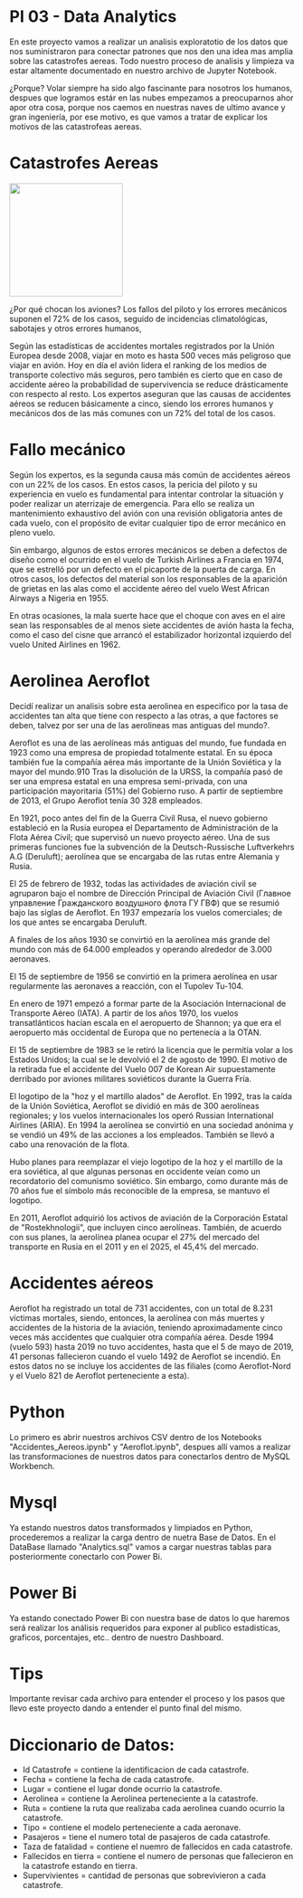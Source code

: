 # PI 03 - Data Analytics 
En este proyecto vamos a realizar un analisis exploratotio de los datos que nos suministraron para conectar patrones que nos den una idea mas amplia sobre las catastrofes aereas.
Todo nuestro proceso de analisis y limpieza va estar altamente documentado en nuestro archivo de Jupyter Notebook.

¿Porque? 
Volar siempre ha sido algo fascinante para nosotros los humanos, despues que logramos estár en las nubes empezamos a preocuparnos ahor apor otra cosa, porque nos caemos en nuestras naves de ultimo avance y gran ingeniería, por ese motivo, es que vamos a tratar de explicar los motivos de las catastrofeas aereas. 

# Catastrofes Aereas
<img src = 'https://peritojudicial.com/content/images/2021/02/Accidente-Aereo.jpg' height = 200>

¿Por qué chocan los aviones?
Los fallos del piloto y los errores mecánicos suponen el 72% de los casos, seguido de incidencias climatológicas, sabotajes y otros errores humanos,

Según las estadísticas de accidentes mortales registrados por la Unión Europea desde 2008, viajar en moto es hasta 500 veces más peligroso que viajar en avión. Hoy en día el avión lidera el ranking de los medios de transporte colectivo más seguros, pero también es cierto que en caso de accidente aéreo la probabilidad de supervivencia se reduce drásticamente con respecto al resto. Los expertos aseguran que las causas de accidentes aéreos se reducen básicamente a cinco, siendo los errores humanos y mecánicos dos de las más comunes con un 72% del total de los casos. 

# Fallo mecánico
Según los expertos, es la segunda causa más común de accidentes aéreos con un 22% de los casos. En estos casos, la pericia del piloto y su experiencia en vuelo es fundamental para intentar controlar la situación y poder realizar un aterrizaje de emergencia. Para ello se realiza un mantenimiento exhaustivo del avión con una revisión obligatoria antes de cada vuelo, con el propósito de evitar cualquier tipo de error mecánico en pleno vuelo.

Sin embargo, algunos de estos errores mecánicos se deben a defectos de diseño como el ocurrido en el vuelo de Turkish Airlines a Francia en 1974, que se estrelló por un defecto en el picaporte de la puerta de carga. En otros casos, los defectos del material son los responsables de la aparición de grietas en las alas como el accidente aéreo del vuelo West African Airways a Nigeria en 1955.

En otras ocasiones, la mala suerte hace que el choque con aves en el aire sean las responsables de al menos siete accidentes de avión hasta la fecha, como el caso del cisne que arrancó el estabilizador horizontal izquierdo del vuelo United Airlines en 1962.

# Aerolinea Aeroflot 
Decidí realizar un analisis sobre esta aerolinea en especifico por la tasa de accidentes tan alta que tiene con respecto a las otras, a que factores se deben, talvez por ser una de las aerolineas mas antiguas del mundo?.

Aeroflot es una de las aerolíneas más antiguas del mundo, fue fundada en 1923 como una empresa de propiedad totalmente estatal. En su época también fue la compañía aérea más importante de la Unión Soviética y la mayor del mundo.9​10​ Tras la disolución de la URSS, la compañía pasó de ser una empresa estatal en una empresa semi-privada, con una participación mayoritaria (51%) del Gobierno ruso. A partir de septiembre de 2013, el Grupo Aeroflot tenía 30 328 empleados.

En 1921, poco antes del fin de la Guerra Civil Rusa, el nuevo gobierno estableció en la Rusia europea el Departamento de Administración de la Flota Aérea Civil; que supervisó un nuevo proyecto aéreo. Una de sus primeras funciones fue la subvención de la Deutsch-Russische Luftverkehrs A.G (Deruluft); aerolínea que se encargaba de las rutas entre Alemania y Rusia.

El 25 de febrero de 1932, todas las actividades de aviación civil se agruparon bajo el nombre de Dirección Principal de Aviación Civil (Главное управление Гражданского воздушного флота ГУ ГВФ) que se resumió bajo las siglas de Aeroflot. En 1937 empezaría los vuelos comerciales; de los que antes se encargaba Deruluft.

A finales de los años 1930 se convirtió en la aerolínea más grande del mundo con más de 64.000 empleados y operando alrededor de 3.000 aeronaves.

El 15 de septiembre de 1956 se convirtió en la primera aerolínea en usar regularmente las aeronaves a reacción, con el Tupolev Tu-104.

En enero de 1971 empezó a formar parte de la Asociación Internacional de Transporte Aéreo (IATA). A partir de los años 1970, los vuelos transatlánticos hacían escala en el aeropuerto de Shannon; ya que era el aeropuerto más occidental de Europa que no pertenecía a la OTAN.

El 15 de septiembre de 1983 se le retiró la licencia que le permitía volar a los Estados Unidos; la cual se le devolvió el 2 de agosto de 1990. El motivo de la retirada fue el accidente del Vuelo 007 de Korean Air supuestamente derribado por aviones militares soviéticos durante la Guerra Fría.

El logotipo de la "hoz y el martillo alados" de Aeroflot.
En 1992, tras la caída de la Unión Soviética, Aeroflot se dividió en más de 300 aerolíneas regionales; y los vuelos internacionales los operó Russian International Airlines (ARIA). En 1994 la aerolínea se convirtió en una sociedad anónima y se vendió un 49% de las acciones a los empleados. También se llevó a cabo una renovación de la flota.

Hubo planes para reemplazar el viejo logotipo de la hoz y el martillo de la era soviética, al que algunas personas en occidente veían como un recordatorio del comunismo soviético. Sin embargo, como durante más de 70 años fue el símbolo más reconocible de la empresa, se mantuvo el logotipo.

En 2011, Aeroflot adquirió los activos de aviación de la Corporación Estatal de "Rostekhnologii", que incluyen cinco aerolíneas. También, de acuerdo con sus planes, la aerolínea planea ocupar el 27% del mercado del transporte en Rusia en el 2011 y en el 2025, el 45,4% del mercado.

# Accidentes aéreos
Aeroflot ha registrado un total de 731 accidentes, con un total de 8.231 víctimas mortales, siendo, entonces, la aerolínea con más muertes y accidentes de la historia de la aviación, teniendo aproximadamente cinco veces más accidentes que cualquier otra compañía aérea. Desde 1994 (vuelo 593) hasta 2019 no tuvo accidentes, hasta que el 5 de mayo de 2019, 41 personas fallecieron cuando el vuelo 1492 de Aeroflot se incendió. En estos datos no se incluye los accidentes de las filiales (como Aeroflot-Nord y el Vuelo 821 de Aeroflot perteneciente a esta).

# Python
Lo primero es abrir nuestros archivos CSV dentro de los Notebooks "Accidentes_Aereos.ipynb" y "Aeroflot.ipynb", despues allí vamos a realizar las transformaciones de nuestros datos para conectarlos dentro de MySQL Workbench. 

# Mysql
Ya estando nuestros datos transformados y limpiados en Python, procederemos a realizar la carga dentro de nuetra Base de Datos. 
En el DataBase llamado "Analytics.sql" vamos a cargar nuestras tablas para posteriormente conectarlo con Power Bi. 

# Power Bi 
Ya estando conectado Power Bi con nuestra base de datos lo que haremos será realizar los análisis requeridos para exponer al publico estadisticas, graficos, porcentajes, etc.. dentro de nuestro Dashboard. 

# Tips
Importante revisar cada archivo para entender el proceso y los pasos que llevo este proyecto dando a entender el punto final del mismo.

# Diccionario de Datos:
- Id Catastrofe = contiene la identificacion de cada catastrofe. 
- Fecha = contiene la fecha de cada catastrofe.
- Lugar = contiene el lugar donde ocurrio la catastrofe.
- Aerolinea = contiene la Aerolinea perteneciente a la catastrofe.
- Ruta = contiene la ruta que realizaba cada aerolinea cuando ocurrio la catastrofe.
- Tipo = contiene el modelo perteneciente a cada aeronave.
- Pasajeros = tiene el numero total de pasajeros de cada catastrofe.
- Taza de fatalidad = contiene el nuemro de fallecidos en cada catastrofe.
- Fallecidos en tierra = contiene el numero de personas que fallecieron en la catastrofe estando en tierra. 
- Supervivientes = cantidad de personas que sobrevivieron a cada catastrofe. 

